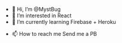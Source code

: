 - 👋 Hi, I’m @MystBug
- 👀 I’m interested in React
- 🌱 I’m currently learning Firebase + Heroku
<!---  💞️ I’m looking to collaborate on --->
- 📫 How to reach me Send me a PB

<!---
KixG/KixG is a ✨ special ✨ repository because its `README.md` (this file) appears on your GitHub profile.
You can click the Preview link to take a look at your changes.
--->
